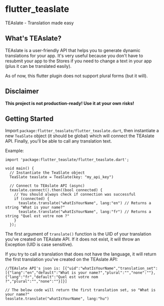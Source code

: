 # flutter_teaslate

TEAslate - Translation made easy

## What's TEAslate?

TEAslate is a user-friendly API that helps you to generate dynamic translations for your app. It's very useful because you don't have to resubmit your app to the Stores if you need to change a text in your app (plus it can be translated easily).

As of now, this flutter plugin does not support plural forms (but it will).

## Disclaimer

**This project is not production-ready! Use it at your own risks!**

## Getting Started

Import `package:flutter_teaslate/flutter_teaslate.dart`, then instantiate a new `TeaSlate` object (it should be global) which will connect the TEAslate API. Finally, you'll be able to call any translation text.

Example:

```
import 'package:flutter_teaslate/flutter_teaslate.dart';

void main() {
  // Instantiate the TeaSlate object
  TeaSlate teaslate = TeaSlate(key: "my_api_key")
  
  // Connect to TEAslate API (async)
  teaslate.connect().then((bool connected) {
    // You should always check if connection was successful
    if (connected) {
      teaslate.translate("whatIsYourName", lang:"en") // Returns a string "What is your name?"
      teaslate.translate("whatIsYourName", lang:"fr") // Returns a string "Quel est votre nom ?"
    }
  });
```

The first argument of `translate()` function is the UID of your translation you've created on TEAslate API. If it does not exist, it will throw an Exception (UID is case sensitive).

If you try to call a translation that does not have the language, it will return the first translation you've created on the TEAslate API:
```
//TEAslate API's json is: [{"uid":"whatIsYourName","translation_set":[{"lang":"en","default":"What is your name?","plural":"","none":""},{"lang":"fr","default":"Quel est votre nom ?","plural":"","none":""}]}]

// The below code will return the first translation set, so "What is your name?"
teaslate.translate("whatIsYourName", lang:"hu")
```
